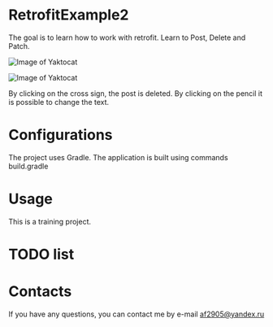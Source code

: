 # RetrofitExample2

The goal is to learn how to work with retrofit. Learn to Post, Delete and Patch.

![Image of Yaktocat](https://github.com/af2905/RetrofitExample2/blob/master/app/images/retrofit2-1.png)

![Image of Yaktocat](https://github.com/af2905/RetrofitExample2/blob/master/app/images/retrofit2-2.png)

By clicking on the cross sign, the post is deleted. By clicking on the pencil it is possible to change the text.

# Configurations
The project uses Gradle. The application is built using commands build.gradle

# Usage
This is a training project.

# TODO list

# Contacts
If you have any questions, you can contact me by e-mail af2905@yandex.ru